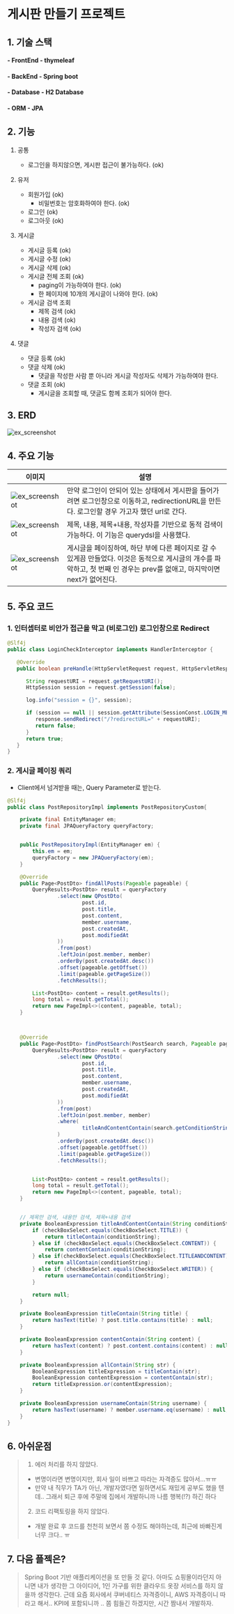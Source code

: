 게시판 만들기 프로젝트
================

## 1. 기술 스택 
#### - FrontEnd - thymeleaf
#### - BackEnd - Spring boot 
#### - Database - H2 Database
#### - ORM - JPA 


## 2. 기능 
1. 공통
    - 로그인을 하지않으면, 게시판 접근이 불가능하다.  (ok)

2. 유저
    - 회원가입  (ok)
        - 비밀번호는 암호화하여야 한다. (ok)
    - 로그인 (ok)
    - 로그아웃 (ok)

1. 게시글
    - 게시글 등록 (ok)
    - 게시글 수정 (ok)
    - 게시글 삭제 (ok)
    - 게시글 전체 조회 (ok)
        - paging이 가능하여야 한다.  (ok)
        - 한 페이지에 10개의 게시글이 나와야 한다.  (ok)
    - 게시글 검색 조회
        - 제목 검색 (ok)
        - 내용 검색 (ok)
        - 작성자 검색 (ok)

1. 댓글
    - 댓글 등록 (ok)
    - 댓글 삭제 (ok)
        - 댓글을 작성한 사람 뿐 아니라 게시글 작성자도 삭제가 가능하여야 한다.
    - 댓글 조회 (ok)
        - 게시글을 조회할 때, 댓글도 함께 조회가 되어야 한다.

## 3. ERD 
![ex_screenshot](./image/noticeBoardERD.png)

## 4. 주요 기능
|이미지|설명
|------|---|
|![ex_screenshot](./image/wrongPath.png)|만약 로그인이 안되어 있는 상태에서 게시판을 들어가려면 로그인창으로 이동하고, redirectionURL을 만든다. 로그인할 경우 가고자 했던 url로 간다.
|![ex_screenshot](./image/select.png)|제목, 내용, 제목+내용, 작성자를 기반으로 동적 검색이 가능하다. 이 기능은 querydsl을 사용했다. |
|![ex_screenshot](./image/number.png)|게시글을 페이징하여, 하단 부에 다른 페이지로 갈 수 있게끔 만들었다. 이것은 동적으로 게시글의 개수를 파악하고, 첫 번째 인 경우는 prev를 없애고, 마지막이면 next가 없어진다.

## 5. 주요 코드
### 1. 인터셉터로 비안가 접근을 막고 (비로그인) 로그인창으로 Redirect
```java
@Slf4j
public class LoginCheckInterceptor implements HandlerInterceptor {

   @Override
   public boolean preHandle(HttpServletRequest request, HttpServletResponse response, Object handler) throws Exception {

      String requestURI = request.getRequestURI();
      HttpSession session = request.getSession(false);

      log.info("session = {}", session);

      if (session == null || session.getAttribute(SessionConst.LOGIN_MEMBER) == null) {
         response.sendRedirect("/?redirectURL=" + requestURI);
         return false;
      }
      return true;
   }
}
```

### 2. 게시글 페이징 쿼리
- Client에서 넘겨받을 때는, Query Parameter로 받는다. 
```java
@Slf4j
public class PostRepositoryImpl implements PostRepositoryCustom{

    private final EntityManager em;
    private final JPAQueryFactory queryFactory;


    public PostRepositoryImpl(EntityManager em) {
        this.em = em;
        queryFactory = new JPAQueryFactory(em);
    }

    @Override
    public Page<PostDto> findAllPosts(Pageable pageable) {
        QueryResults<PostDto> result = queryFactory
                .select(new QPostDto(
                        post.id,
                        post.title,
                        post.content,
                        member.username,
                        post.createdAt,
                        post.modifiedAt
                ))
                .from(post)
                .leftJoin(post.member, member)
                .orderBy(post.createdAt.desc())
                .offset(pageable.getOffset())
                .limit(pageable.getPageSize())
                .fetchResults();

        List<PostDto> content = result.getResults();
        long total = result.getTotal();
        return new PageImpl<>(content, pageable, total);
    }



    @Override
    public Page<PostDto> findPostSearch(PostSearch search, Pageable pageable) {
        QueryResults<PostDto> result = queryFactory
                .select(new QPostDto(
                        post.id,
                        post.title,
                        post.content,
                        member.username,
                        post.createdAt,
                        post.modifiedAt
                ))
                .from(post)
                .leftJoin(post.member, member)
                .where(
                        titleAndContentContain(search.getConditionString(), search.getCheckBoxSelect())
                )
                .orderBy(post.createdAt.desc())
                .offset(pageable.getOffset())
                .limit(pageable.getPageSize())
                .fetchResults();


        List<PostDto> content = result.getResults();
        long total = result.getTotal();
        return new PageImpl<>(content, pageable, total);
    }


    // 제목만 검색, 내용만 검색, 제목+내용 검색
    private BooleanExpression titleAndContentContain(String conditionString, CheckBoxSelect checkBoxSelect) {
        if (checkBoxSelect.equals(CheckBoxSelect.TITLE)) {
            return titleContain(conditionString);
        } else if (checkBoxSelect.equals(CheckBoxSelect.CONTENT)) {
            return contentContain(conditionString);
        } else if(checkBoxSelect.equals(CheckBoxSelect.TITLEANDCONTENT)) {
            return allContain(conditionString);
        } else if (checkBoxSelect.equals(CheckBoxSelect.WRITER)) {
            return usernameContain(conditionString);
        }

        return null;
    }

    private BooleanExpression titleContain(String title) {
        return hasText(title) ? post.title.contains(title) : null;
    }

    private BooleanExpression contentContain(String content) {
        return hasText(content) ? post.content.contains(content) : null;
    }

    private BooleanExpression allContain(String str) {
        BooleanExpression titleExpression = titleContain(str);
        BooleanExpression contentExpression = contentContain(str);
        return titleExpression.or(contentExpression);
    }

    private BooleanExpression usernameContain(String username) {
        return hasText(username) ? member.username.eq(username) : null;
    }
}
```

## 6. 아쉬운점 
> 1. 에러 처리를 하지 않았다.
> - 변명이라면 변명이지만, 회사 일이 바쁘고 따라는 자격증도 많아서...ㅠㅠ 
> - 만약 내 직무가 TA가 아닌, 개발자였다면 일하면서도 재밌게 공부도 했을 텐데.. 그래서 퇴근 후에 주말에 집에서 개발하니까 나름 행복(!?) 하긴 하다 
> 
> 2. 코드 리팩토링을 하지 않았다.
> - 개발 완료 후 코드를 천천히 보면서 쫌 수정도 해야하는데, 최근에 바빠진게 너무 크다.. ㅠ

## 7. 다음 플젝은?
> Spring Boot 기반 애플리케이션을 또 만들 것 같다. 아마도 쇼핑몰이라던지 아니면 
> 내가 생각한 그 아이디어, 1인 가구를 위한 클라우드 옷장 서비스를 하지 않을까 생각한다.
> 근데 요즘 회사에서 쿠버네티스 자격증이니, AWS 자격증이니 따라고 해서.. KPI에 포함되니까 .. 쫌 힘들긴 하겠지만, 시간 짬내서 개발하자. 